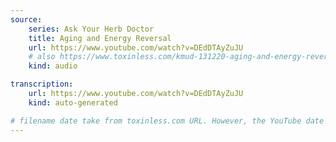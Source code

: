 ```yaml
---
source:
    series: Ask Your Herb Doctor
    title: Aging and Energy Reversal
    url: https://www.youtube.com/watch?v=DEdDTAyZuJU
    # also https://www.toxinless.com/kmud-131220-aging-and-energy-reversal.mp3
    kind: audio

transcription:
    url: https://www.youtube.com/watch?v=DEdDTAyZuJU
    kind: auto-generated

# filename date take from toxinless.com URL. However, the YouTube date is different.
---
```

